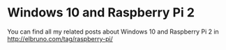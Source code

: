 # Windows 10 and Raspberry Pi 2
You can find all my related posts about Windows 10 and Raspberry Pi 2 in http://elbruno.com/tag/raspberry-pi/
